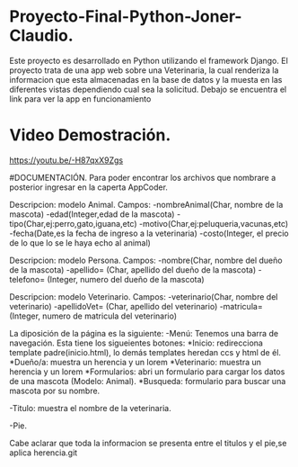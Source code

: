# Proyecto-Final-Python-Joner-Claudio.
Este proyecto es desarrollado en Python utilizando el framework Django. 
El proyecto trata de una app web sobre una Veterinaria, la cual renderiza la informacion que esta almacenadas en la base de datos y la muesta en las diferentes vistas dependiendo cual sea la solicitud.
Debajo se encuentra el link para ver la app en funcionamiento 

# Video Demostración.
https://youtu.be/-H87qxX9Zgs

#DOCUMENTACIÓN.
Para poder encontrar los archivos que nombrare a posterior ingresar  en la caperta AppCoder.

Descripcion: modelo Animal. Campos: -nombreAnimal(Char, nombre de la mascota) -edad(Integer,edad de la mascota) -tipo(Char,ej:perro,gato,iguana,etc) -motivo(Char,ej:peluqueria,vacunas,etc) -fecha(Date,es la fecha de ingreso a la veterinaria) -costo(Integer, el precio de lo que lo se le haya echo al animal)

Descripcion: modelo Persona. Campos: -nombre(Char, nombre del dueño de la mascota) -apellido= (Char, apellido del dueño de la mascota) -telefono= (Integer, numero del dueño de la mascota)

Descripcion: modelo Veterinario. Campos: -veterinario(Char, nombre del veterinario) -apellidoVet= (Char, apellido del veterinario) -matricula= (Integer, numero de matricula del veterinario)

La diposición de la página es la siguiente: -Menú: Tenemos una barra de navegación. Esta tiene los sigueientes botones: *Inicio: redirecciona template padre(inicio.html), lo demás templates heredan ccs y html de él. *Dueño/a: muestra un herencia y un lorem *Veterinario: muestra un herencia y un lorem *Formularios: abri un formulario para cargar los datos de una mascota (Modelo: Animal). *Busqueda: formulario para buscar una mascota por su nombre.

-Titulo: muestra el nombre de la veterinaria.

-Pie.

Cabe aclarar que toda la informacion se presenta entre el titulos y el pie,se aplica herencia.git 


